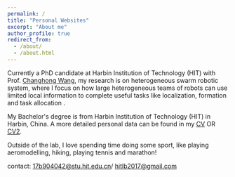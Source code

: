 ```yaml
---
permalink: /
title: "Personal Websites"
excerpt: "About me"
author_profile: true
redirect_from: 
  - /about/
  - /about.html
---
```


Currently a PhD candidate at Harbin Institution of Technology (HIT) with Prof. [Changhong Wang](http://homepage.hit.edu.cn/wangch), my research is on heterogeneous swarm robotic system, where I focus on how large heterogeneous teams of robots can use limited local information to complete useful tasks like localization, formation and task allocation . 

My Bachelor's degree is from Harbin Institution of Technology (HIT) in Harbin, China. A more detailed personal data can be found in my [CV](files/CV_BoLiu.pdf) OR [CV2](files/CV_BoLiu2.pdf).

Outside of the lab, I love spending time doing some sport, like playing aeromodelling, hiking, playing tennis and marathon!

contact: 17b904042@stu.hit.edu.cn/ hitlb2017@gmail.com
